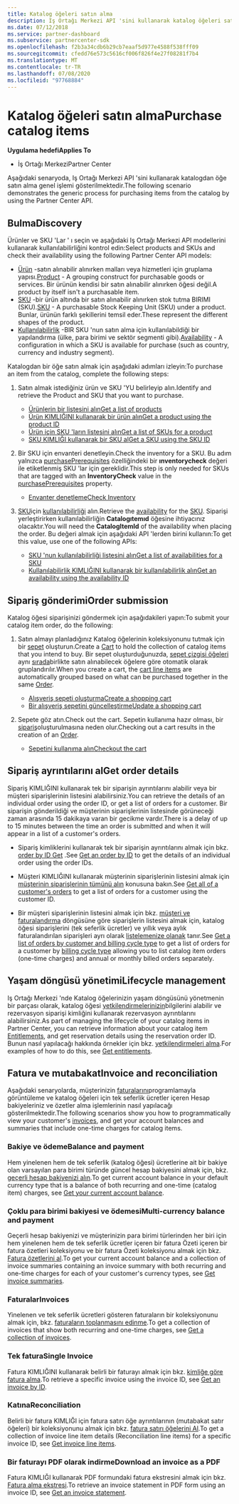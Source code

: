 ```yaml
---
title: Katalog öğeleri satın alma
description: Iş Ortağı Merkezi API 'sini kullanarak katalog öğeleri satın alma.
ms.date: 07/12/2018
ms.service: partner-dashboard
ms.subservice: partnercenter-sdk
ms.openlocfilehash: f2b3a34cdb6b29cb7eaaf5d977e4588f538fff09
ms.sourcegitcommit: cfedd76e573c5616cf006f826f4e27f08281f7b4
ms.translationtype: MT
ms.contentlocale: tr-TR
ms.lasthandoff: 07/08/2020
ms.locfileid: "97768884"
---
```

# <a name="purchase-catalog-items"></a><span data-ttu-id="7e543-103">Katalog öğeleri satın alma</span><span class="sxs-lookup"><span data-stu-id="7e543-103">Purchase catalog items</span></span>

<span data-ttu-id="7e543-104">**Uygulama hedefi**</span><span class="sxs-lookup"><span data-stu-id="7e543-104">**Applies To**</span></span>

- <span data-ttu-id="7e543-105">İş Ortağı Merkezi</span><span class="sxs-lookup"><span data-stu-id="7e543-105">Partner Center</span></span>

<span data-ttu-id="7e543-106">Aşağıdaki senaryoda, Iş Ortağı Merkezi API 'sini kullanarak katalogdan öğe satın alma genel işlemi gösterilmektedir.</span><span class="sxs-lookup"><span data-stu-id="7e543-106">The following scenario demonstrates the generic process for purchasing items from the catalog by using the Partner Center API.</span></span>

## <a name="discovery"></a><span data-ttu-id="7e543-107">Bulma</span><span class="sxs-lookup"><span data-stu-id="7e543-107">Discovery</span></span>

<span data-ttu-id="7e543-108">Ürünler ve SKU 'Lar ' ı seçin ve aşağıdaki Iş Ortağı Merkezi API modellerini kullanarak kullanılabilirliğini kontrol edin:</span><span class="sxs-lookup"><span data-stu-id="7e543-108">Select products and SKUs and check their availability using the following Partner Center API models:</span></span>

- <span data-ttu-id="7e543-109">[Ürün](product-resources.md#product) -satın alınabilir alınırken malları veya hizmetleri için gruplama yapısı.</span><span class="sxs-lookup"><span data-stu-id="7e543-109">[Product](product-resources.md#product) - A grouping construct for purchasable goods or services.</span></span> <span data-ttu-id="7e543-110">Bir ürünün kendisi bir satın alınabilir alınırken öğesi değil.</span><span class="sxs-lookup"><span data-stu-id="7e543-110">A product by itself isn't a purchasable item.</span></span>
- <span data-ttu-id="7e543-111">[SKU](product-resources.md#sku) -bir ürün altında bir satın alınabilir alınırken stok tutma BIRIMI (SKU).</span><span class="sxs-lookup"><span data-stu-id="7e543-111">[SKU](product-resources.md#sku) - A purchasable Stock Keeping Unit (SKU) under a product.</span></span> <span data-ttu-id="7e543-112">Bunlar, ürünün farklı şekillerini temsil eder.</span><span class="sxs-lookup"><span data-stu-id="7e543-112">These represent the different shapes of the product.</span></span>
- <span data-ttu-id="7e543-113">[Kullanılabilirlik](product-resources.md#availability) -BIR SKU 'nun satın alma için kullanılabildiği bir yapılandırma (ülke, para birimi ve sektör segmenti gibi).</span><span class="sxs-lookup"><span data-stu-id="7e543-113">[Availability](product-resources.md#availability) - A configuration in which a SKU is available for purchase (such as country, currency and industry segment).</span></span>

<span data-ttu-id="7e543-114">Katalogdan bir öğe satın almak için aşağıdaki adımları izleyin:</span><span class="sxs-lookup"><span data-stu-id="7e543-114">To purchase an item from the catalog, complete the following steps:</span></span>

1. <span data-ttu-id="7e543-115">Satın almak istediğiniz ürün ve SKU 'YU belirleyip alın.</span><span class="sxs-lookup"><span data-stu-id="7e543-115">Identify and retrieve the Product and SKU that you want to purchase.</span></span>

   - [<span data-ttu-id="7e543-116">Ürünlerin bir listesini alın</span><span class="sxs-lookup"><span data-stu-id="7e543-116">Get a list of products</span></span>](get-a-list-of-products.md)
   - [<span data-ttu-id="7e543-117">Ürün KIMLIĞINI kullanarak bir ürün alın</span><span class="sxs-lookup"><span data-stu-id="7e543-117">Get a product using the product ID</span></span>](get-a-product-by-id.md)
   - [<span data-ttu-id="7e543-118">Ürün için SKU 'ların listesini alın</span><span class="sxs-lookup"><span data-stu-id="7e543-118">Get a list of SKUs for a product</span></span>](get-a-list-of-skus-for-a-product.md)
   - [<span data-ttu-id="7e543-119">SKU KIMLIĞI kullanarak bir SKU al</span><span class="sxs-lookup"><span data-stu-id="7e543-119">Get a SKU using the SKU ID</span></span>](get-a-sku-by-id.md)

2. <span data-ttu-id="7e543-120">Bir SKU için envanteri denetleyin.</span><span class="sxs-lookup"><span data-stu-id="7e543-120">Check the inventory for a SKU.</span></span> <span data-ttu-id="7e543-121">Bu adım yalnızca [purchasePrerequisites](product-resources.md#sku) özelliğindeki bir **ınventorycheck** değeri ile etiketlenmiş SKU 'lar için gereklidir.</span><span class="sxs-lookup"><span data-stu-id="7e543-121">This step is only needed for SKUs that are tagged with an **InventoryCheck** value in the [purchasePrerequisites](product-resources.md#sku) property.</span></span>

   - [<span data-ttu-id="7e543-122">Envanter denetleme</span><span class="sxs-lookup"><span data-stu-id="7e543-122">Check Inventory</span></span>](check-inventory.md)

3. <span data-ttu-id="7e543-123">[SKU](product-resources.md#sku)için [kullanılabilirliği](product-resources.md#availability) alın.</span><span class="sxs-lookup"><span data-stu-id="7e543-123">Retrieve the [availability](product-resources.md#availability) for the [SKU](product-resources.md#sku).</span></span> <span data-ttu-id="7e543-124">Siparişi yerleştirirken kullanılabilirliğin **Catalogıtemıd** öğesine ihtiyacınız olacaktır.</span><span class="sxs-lookup"><span data-stu-id="7e543-124">You will need the **CatalogItemId** of the availability when placing the order.</span></span> <span data-ttu-id="7e543-125">Bu değeri almak için aşağıdaki API 'lerden birini kullanın:</span><span class="sxs-lookup"><span data-stu-id="7e543-125">To get this value, use one of the following APIs:</span></span>

   - [<span data-ttu-id="7e543-126">SKU 'nun kullanılabilirliği listesini alın</span><span class="sxs-lookup"><span data-stu-id="7e543-126">Get a list of availabilities for a SKU</span></span>](get-a-list-of-availabilities-for-a-sku.md)
   - [<span data-ttu-id="7e543-127">Kullanılabilirlik KIMLIĞINI kullanarak bir kullanılabilirlik alın</span><span class="sxs-lookup"><span data-stu-id="7e543-127">Get an availability using the availability ID</span></span>](get-an-availability-by-id.md)

## <a name="order-submission"></a><span data-ttu-id="7e543-128">Sipariş gönderimi</span><span class="sxs-lookup"><span data-stu-id="7e543-128">Order submission</span></span>

<span data-ttu-id="7e543-129">Katalog öğesi siparişinizi göndermek için aşağıdakileri yapın:</span><span class="sxs-lookup"><span data-stu-id="7e543-129">To submit your catalog item order, do the following:</span></span>

1. <span data-ttu-id="7e543-130">Satın almayı planladığınız Katalog öğelerinin koleksiyonunu tutmak için bir [sepet](cart-resources.md) oluşturun.</span><span class="sxs-lookup"><span data-stu-id="7e543-130">Create a [Cart](cart-resources.md) to hold the collection of catalog items that you intend to buy.</span></span> <span data-ttu-id="7e543-131">Bir sepet oluşturduğunuzda, [sepet çizgisi öğeleri](cart-resources.md#cartlineitem) aynı [sırada](order-resources.md)birlikte satın alınabilecek öğelere göre otomatik olarak gruplandırılır.</span><span class="sxs-lookup"><span data-stu-id="7e543-131">When you create a cart, the [cart line items](cart-resources.md#cartlineitem) are automatically grouped based on what can be purchased together in the same [Order](order-resources.md).</span></span>

   - [<span data-ttu-id="7e543-132">Alışveriş sepeti oluşturma</span><span class="sxs-lookup"><span data-stu-id="7e543-132">Create a shopping cart</span></span>](create-a-cart.md)
   - [<span data-ttu-id="7e543-133">Bir alışveriş sepetini güncelleştirme</span><span class="sxs-lookup"><span data-stu-id="7e543-133">Update a shopping cart</span></span>](update-a-cart.md)

2. <span data-ttu-id="7e543-134">Sepete göz atın.</span><span class="sxs-lookup"><span data-stu-id="7e543-134">Check out the cart.</span></span> <span data-ttu-id="7e543-135">Sepetin kullanıma hazır olması, bir [sipariş](order-resources.md)oluşturulmasına neden olur.</span><span class="sxs-lookup"><span data-stu-id="7e543-135">Checking out a cart results in the creation of an [Order](order-resources.md).</span></span>

   - [<span data-ttu-id="7e543-136">Sepetini kullanıma alın</span><span class="sxs-lookup"><span data-stu-id="7e543-136">Checkout the cart</span></span>](checkout-a-cart.md)

## <a name="get-order-details"></a><span data-ttu-id="7e543-137">Sipariş ayrıntılarını al</span><span class="sxs-lookup"><span data-stu-id="7e543-137">Get order details</span></span>

<span data-ttu-id="7e543-138">Sipariş KIMLIĞINI kullanarak tek bir siparişin ayrıntılarını alabilir veya bir müşteri siparişlerinin listesini alabilirsiniz.</span><span class="sxs-lookup"><span data-stu-id="7e543-138">You can retrieve the details of an individual order using the order ID, or get a list of orders for a customer.</span></span> <span data-ttu-id="7e543-139">Bir siparişin gönderildiği ve müşterinin siparişlerinin listesinde görüneceği zaman arasında 15 dakikaya varan bir gecikme vardır.</span><span class="sxs-lookup"><span data-stu-id="7e543-139">There is a delay of up to 15 minutes between the time an order is submitted and when it will appear in a list of a customer's orders.</span></span>

- <span data-ttu-id="7e543-140">Sipariş kimliklerini kullanarak tek bir siparişin ayrıntılarını almak için bkz. [order by ID Get](get-an-order-by-id.md) .</span><span class="sxs-lookup"><span data-stu-id="7e543-140">See [Get an order by ID](get-an-order-by-id.md) to get the details of an individual order using the order IDs.</span></span>

- <span data-ttu-id="7e543-141">Müşteri KIMLIĞINI kullanarak müşterinin siparişlerinin listesini almak için [müşterinin siparişlerinin tümünü alın](get-all-of-a-customer-s-orders.md) konusuna bakın.</span><span class="sxs-lookup"><span data-stu-id="7e543-141">See [Get all of a customer's orders](get-all-of-a-customer-s-orders.md) to get a list of orders for a customer using the customer ID.</span></span>

- <span data-ttu-id="7e543-142">Bir müşteri siparişlerinin listesini almak için bkz. [müşteri ve faturalandırma](get-a-list-of-orders-by-customer-and-billing-cycle-type.md) döngüsüne göre siparişlerin listesini almak için, katalog öğesi siparişlerini (tek seferlik ücretler) ve yıllık veya aylık faturalandırılan siparişleri ayrı olarak [listelemenize olanak](product-resources.md#billingcycletype) tanır.</span><span class="sxs-lookup"><span data-stu-id="7e543-142">See [Get a list of orders by customer and billing cycle type](get-a-list-of-orders-by-customer-and-billing-cycle-type.md) to get a list of orders for a customer by [billing cycle type](product-resources.md#billingcycletype) allowing you to list catalog item orders (one-time charges) and annual or monthly billed orders separately.</span></span>

## <a name="lifecycle-management"></a><span data-ttu-id="7e543-143">Yaşam döngüsü yönetimi</span><span class="sxs-lookup"><span data-stu-id="7e543-143">Lifecycle management</span></span>

<span data-ttu-id="7e543-144">Iş Ortağı Merkezi 'nde Katalog öğelerinizin yaşam döngüsünü yönetmenin bir parçası olarak, katalog öğesi [yetkilendirmelerinizin](entitlement-resources.md)bilgilerini alabilir ve rezervasyon siparişi kimliğini kullanarak rezervasyon ayrıntılarını alabilirsiniz.</span><span class="sxs-lookup"><span data-stu-id="7e543-144">As part of managing the lifecycle of your catalog items in Partner Center, you can retrieve information about your catalog item [Entitlements](entitlement-resources.md), and get reservation details using the reservation order ID.</span></span> <span data-ttu-id="7e543-145">Bunun nasıl yapılacağı hakkında örnekler için bkz. [yetkilendirmeleri alma](get-a-collection-of-entitlements.md).</span><span class="sxs-lookup"><span data-stu-id="7e543-145">For examples of how to do this, see [Get entitlements](get-a-collection-of-entitlements.md).</span></span>   

## <a name="invoice-and-reconciliation"></a><span data-ttu-id="7e543-146">Fatura ve mutabakat</span><span class="sxs-lookup"><span data-stu-id="7e543-146">Invoice and reconciliation</span></span>

<span data-ttu-id="7e543-147">Aşağıdaki senaryolarda, müşterinizin [faturalarını](invoice-resources.md)programlamayla görüntüleme ve katalog öğeleri için tek seferlik ücretler içeren Hesap bakiyeleriniz ve özetler alma işlemlerinin nasıl yapılacağı gösterilmektedir.</span><span class="sxs-lookup"><span data-stu-id="7e543-147">The following scenarios show you how to programmatically view your customer's [invoices](invoice-resources.md), and get your account balances and summaries that include one-time charges for catalog items.</span></span>

### <a name="balance-and-payment"></a><span data-ttu-id="7e543-148">Bakiye ve ödeme</span><span class="sxs-lookup"><span data-stu-id="7e543-148">Balance and payment</span></span>

<span data-ttu-id="7e543-149">Hem yinelenen hem de tek seferlik (katalog öğesi) ücretlerine ait bir bakiye olan varsayılan para birimi türünde güncel hesap bakiyesini almak için, bkz. [geçerli hesap bakiyenizi alın](get-the-reseller-s-current-account-balance.md).</span><span class="sxs-lookup"><span data-stu-id="7e543-149">To get current account balance in your default currency type that is a balance of both recurring and one-time (catalog item) charges, see [Get your current account balance](get-the-reseller-s-current-account-balance.md).</span></span>

### <a name="multi-currency-balance-and-payment"></a><span data-ttu-id="7e543-150">Çoklu para birimi bakiyesi ve ödemesi</span><span class="sxs-lookup"><span data-stu-id="7e543-150">Multi-currency balance and payment</span></span>

<span data-ttu-id="7e543-151">Geçerli hesap bakiyenizi ve müşterinizin para birimi türlerinden her biri için hem yinelenen hem de tek seferlik ücretler içeren bir fatura Özeti içeren bir fatura özetleri koleksiyonu ve bir fatura Özeti koleksiyonu almak için bkz. [Fatura özetlerini al](get-invoice-summaries.md).</span><span class="sxs-lookup"><span data-stu-id="7e543-151">To get your current account balance and a collection of invoice summaries containing an invoice summary with both recurring and one-time charges for each of your customer's currency types, see [Get invoice summaries](get-invoice-summaries.md).</span></span>

### <a name="invoices"></a><span data-ttu-id="7e543-152">Faturalar</span><span class="sxs-lookup"><span data-stu-id="7e543-152">Invoices</span></span>

<span data-ttu-id="7e543-153">Yinelenen ve tek seferlik ücretleri gösteren faturaların bir koleksiyonunu almak için, bkz. [faturaların toplanmasını edinme](get-a-collection-of-invoices.md).</span><span class="sxs-lookup"><span data-stu-id="7e543-153">To get a collection of invoices that show both recurring and one-time charges, see [Get a collection of invoices](get-a-collection-of-invoices.md).</span></span> 

### <a name="single-invoice"></a><span data-ttu-id="7e543-154">Tek fatura</span><span class="sxs-lookup"><span data-stu-id="7e543-154">Single Invoice</span></span>

<span data-ttu-id="7e543-155">Fatura KIMLIĞINI kullanarak belirli bir faturayı almak için bkz. [kimliğe göre fatura alma](get-invoice-by-id.md).</span><span class="sxs-lookup"><span data-stu-id="7e543-155">To retrieve a specific invoice using the invoice ID, see [Get an invoice by ID](get-invoice-by-id.md).</span></span>  

### <a name="reconciliation"></a><span data-ttu-id="7e543-156">Katına</span><span class="sxs-lookup"><span data-stu-id="7e543-156">Reconciliation</span></span>

<span data-ttu-id="7e543-157">Belirli bir fatura KIMLIĞI için fatura satırı öğe ayrıntılarının (mutabakat satır öğeleri) bir koleksiyonunu almak için bkz. [fatura satırı öğelerini Al](get-invoiceline-items.md).</span><span class="sxs-lookup"><span data-stu-id="7e543-157">To get a collection of invoice line item details (Reconciliation line items) for a specific invoice ID, see [Get invoice line items](get-invoiceline-items.md).</span></span>  

### <a name="download-an-invoice-as-a-pdf"></a><span data-ttu-id="7e543-158">Bir faturayı PDF olarak indirme</span><span class="sxs-lookup"><span data-stu-id="7e543-158">Download an invoice as a PDF</span></span>

<span data-ttu-id="7e543-159">Fatura KIMLIĞI kullanarak PDF formundaki fatura ekstresini almak için bkz. [Fatura alma ekstresi](get-invoice-statement.md).</span><span class="sxs-lookup"><span data-stu-id="7e543-159">To retrieve an invoice statement in PDF form using an invoice ID, see [Get an invoice statement](get-invoice-statement.md).</span></span>
